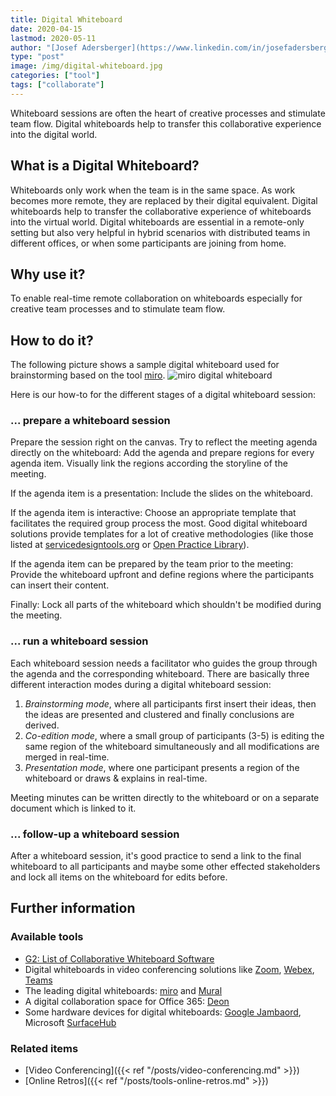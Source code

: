 ```yaml
---
title: Digital Whiteboard
date: 2020-04-15
lastmod: 2020-05-11
author: "[Josef Adersberger](https://www.linkedin.com/in/josefadersberger)"
type: "post"
image: /img/digital-whiteboard.jpg
categories: ["tool"]
tags: ["collaborate"]
---
```


Whiteboard sessions are often the heart of creative processes and stimulate team flow. Digital whiteboards help to transfer this collaborative experience into the digital world.

<!--more-->

## What is a Digital Whiteboard?

Whiteboards only work when the team is in the same space. As work becomes more remote, they are replaced by their digital equivalent. Digital whiteboards help to transfer the collaborative experience of whiteboards into the virtual world. Digital whiteboards are essential in a remote-only setting but also very helpful in hybrid scenarios with distributed teams in different offices, or when some participants are joining from home.

## Why use it?

To enable real-time remote collaboration on whiteboards especially for creative team processes and to stimulate team flow.

## How to do it?

The following picture shows a sample digital whiteboard used for brainstorming based on the tool [miro](https://miro.com).
![miro digital whiteboard](/img/digital-whiteboard-miro.jpg)

Here is our how-to for the different stages of a digital whiteboard session:

### ... prepare a whiteboard session

Prepare the session right on the canvas. Try to reflect the meeting agenda directly on the whiteboard: Add the agenda and prepare regions for every agenda item. Visually link the regions according the storyline of the meeting.

If the agenda item is a presentation: Include the slides on the whiteboard.

If the agenda item is interactive: Choose an appropriate template that facilitates the required group process the most. Good digital whiteboard solutions provide templates for a lot of creative methodologies (like those listed at [servicedesigntools.org](https://servicedesigntools.org/tools) or [Open Practice Library](https://openpracticelibrary.com)).

If the agenda item can be prepared by the team prior to the meeting: Provide the whiteboard upfront and define regions where the participants can insert their content.

Finally: Lock all parts of the whiteboard which shouldn't be modified during the meeting.

### ... run a whiteboard session

Each whiteboard session needs a facilitator who guides the group through the agenda and the corresponding whiteboard. There are basically three different interaction modes during a digital whiteboard session:

1. _Brainstorming mode_, where all participants first insert their ideas, then the ideas are presented and clustered and finally conclusions are derived.
2. _Co-edition mode_, where a small group of participants (3-5) is editing the same region of the whiteboard simultaneously and all modifications are merged in real-time.
3. _Presentation mode_, where one participant presents a region of the whiteboard or draws & explains in real-time.

Meeting minutes can be written directly to the whiteboard or on a separate document which is linked to it.

### ... follow-up a whiteboard session

After a whiteboard session, it's good practice to send a link to the final whiteboard to all participants and maybe some other effected stakeholders and lock all items on the whiteboard for edits before.

## Further information

### Available tools

* [G2: List of Collaborative Whiteboard Software](https://www.g2.com/categories/collaborative-whiteboard)
* Digital whiteboards in video conferencing solutions like [Zoom](https://support.zoom.us/hc/en-us/articles/205677665-Sharing-a-whiteboard), [Webex](https://help.webex.com/de-de/zfhy55/Use-the-Whiteboard-on-Cisco-Webex-Board), [Teams](https://myteamsday.com/2019/11/19/how-to-use-whiteboard-in-teams-meetings)
* The leading digital whiteboards: [miro](https://miro.com) and [Mural](https://mural.co)
* A digital collaboration space for Office 365: [Deon](https://deon.de)
* Some hardware devices for digital whiteboards: [Google Jambaord](https://gsuite.google.com/products/jamboard/), Microsoft [SurfaceHub](https://www.microsoft.com/en-us/surface/business/surface-hub-2)

### Related items

* [Video Conferencing]({{< ref "/posts/video-conferencing.md" >}})
* [Online Retros]({{< ref "/posts/tools-online-retros.md" >}})

